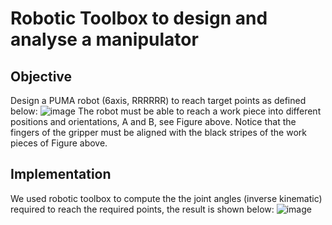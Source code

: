# Robotic Toolbox to design and analyse a manipulator

## Objective
Design a PUMA robot (6axis, RRRRRR) to reach target points as defined below:
![image](https://user-images.githubusercontent.com/25124540/29734205-938d9532-89f9-11e7-96a1-6764e6adfa0c.png)
The robot must be able to reach a work piece into different positions and orientations, A and B, see Figure above. Notice that the fingers of the gripper must be aligned with the black stripes of the work pieces of Figure above. 

## Implementation
We used robotic toolbox to compute the the joint angles (inverse kinematic) required to reach the required points, the result is shown below:
![image](https://user-images.githubusercontent.com/25124540/29734745-a2edcfd0-89fc-11e7-9375-5df18680498d.png)
